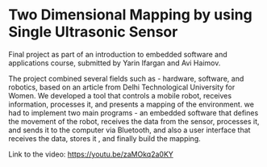 # Two Dimensional Mapping by using Single Ultrasonic Sensor

Final project as part of an introduction to embedded software and applications course, submitted by Yarin Ifargan and Avi Haimov.

The project combined several fields such as - hardware, software, and robotics, based on an article from Delhi Technological University for Women. We developed a tool that controls a mobile robot, receives information, processes it, and presents a mapping of the environment.
we had to implement two main programs - an embedded software that defines the movement of the robot, receives the data from the sensor, processes it, and sends it to the computer via Bluetooth, and also a user interface that receives the data, stores it , and finally build the mapping.

Link to the video: https://youtu.be/zaMOkq2a0KY
